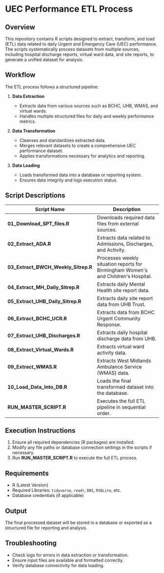 # UEC Performance ETL Process

## Overview
This repository contains R scripts designed to extract, transform, and load (ETL) data related to daily Urgent and Emergency Care (UEC) performance. The scripts systematically process datasets from multiple sources, including hospital discharge reports, virtual ward data, and site reports, to generate a unified dataset for analysis.

## Workflow
The ETL process follows a structured pipeline:

1. **Data Extraction**  
   - Extracts data from various sources such as BCHC, UHB, WMAS, and virtual wards.  
   - Handles multiple structured files for daily and weekly performance metrics.  

2. **Data Transformation**  
   - Cleanses and standardizes extracted data.  
   - Merges relevant datasets to create a comprehensive UEC performance dataset.  
   - Applies transformations necessary for analytics and reporting.  

3. **Data Loading**  
   - Loads transformed data into a database or reporting system.  
   - Ensures data integrity and logs execution status.  

## Script Descriptions

| Script Name                      | Description |
|----------------------------------|-------------|
| **01_Download_SPT_files.R**      | Downloads required data files from external sources. |
| **02_Extract_ADA.R**             | Extracts data related to Admissions, Discharges, and Activity. |
| **03_Extract_BWCH_Weekly_Sitrep.R** | Processes weekly situation reports for Birmingham Women's and Children's Hospital. |
| **04_Extract_MH_Daily_Sitrep.R** | Extracts daily Mental Health site report data. |
| **05_Extract_UHB_Daily_Sitrep.R** | Extracts daily site report data from UHB Trust. |
| **06_Extract_BCHC_UCR.R**        | Extracts data from BCHC Urgent Community Response. |
| **07_Extract_UHB_Discharges.R**  | Extracts daily hospital discharge data from UHB. |
| **08_Extract_Virtual_Wards.R**   | Extracts virtual ward activity data. |
| **09_Extract_WMAS.R**            | Extracts West Midlands Ambulance Service (WMAS) data. |
| **10_Load_Data_Into_DB.R**       | Loads the final transformed dataset into the database. |
| **RUN_MASTER_SCRIPT.R**          | Executes the full ETL pipeline in sequential order. |

## Execution Instructions
1. Ensure all required dependencies (R packages) are installed.
2. Modify any file paths or database connection settings in the scripts if necessary.
3. Run **RUN_MASTER_SCRIPT.R** to execute the full ETL process.

## Requirements
- R (Latest Version)
- Required Libraries: `tidyverse`, `readr`, `DBI`, `RSQLite`, etc.
- Database credentials (if applicable)

## Output
The final processed dataset will be stored in a database or exported as a structured file for reporting and analysis.

## Troubleshooting
- Check logs for errors in data extraction or transformation.
- Ensure input files are available and formatted correctly.
- Verify database connectivity for data loading.
